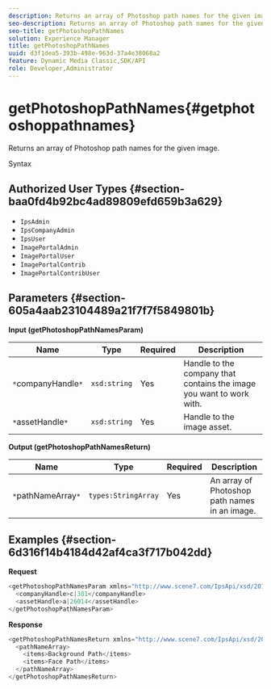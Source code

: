 ```yaml
---
description: Returns an array of Photoshop path names for the given image.
seo-description: Returns an array of Photoshop path names for the given image.
seo-title: getPhotoshopPathNames
solution: Experience Manager
title: getPhotoshopPathNames
uuid: d3f1dea5-393b-498e-963d-37a4e38068a2
feature: Dynamic Media Classic,SDK/API
role: Developer,Administrator
---
```


# getPhotoshopPathNames{#getphotoshoppathnames}

Returns an array of Photoshop path names for the given image.

 Syntax 

## Authorized User Types {#section-baa0fd4b92bc4ad89809efd659b3a629}

* `IpsAdmin` 
* `IpsCompanyAdmin` 
* `IpsUser` 
* `ImagePortalAdmin` 
* `ImagePortalUser` 
* `ImagePortalContrib` 
* `ImagePortalContribUser`

## Parameters {#section-605a4aab23104489a21f7f7f5849801b}

**Input (getPhotoshopPathNamesParam)** 

|  Name  | Type  | Required  | Description  |
|---|---|---|---|
|  `*`companyHandle`*`  | `xsd:string`  | Yes  | Handle to the company that contains the image you want to work with.  |
|  `*`assetHandle`*`  | `xsd:string`  | Yes  | Handle to the image asset.  |

**Output (getPhotoshopPathNamesReturn)** 

|  Name  | Type  | Required  | Description  |
|---|---|---|---|
|  `*`pathNameArray`*`  | `types:StringArray`  | Yes  | An array of Photoshop path names in an image.  |

## Examples {#section-6d316f14b4184d42af4ca3f717b042dd}

**Request** 

```java
<getPhotoshopPathNamesParam xmlns="http://www.scene7.com/IpsApi/xsd/2012-07-31">
  <companyHandle>c|301</companyHandle>
  <assetHandle>a|26014</assetHandle>
</getPhotoshopPathNamesParam>
```

**Response** 

```java
<getPhotoshopPathNamesReturn xmlns="http://www.scene7.com/IpsApi/xsd/2012-07-31">
  <pathNameArray>
    <items>Background Path</items>
    <items>Face Path</items>
  </pathNameArray>
</getPhotoshopPathNamesReturn>
```

